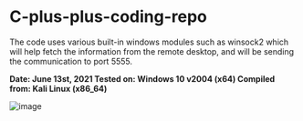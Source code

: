 # C-plus-plus-coding-repo

The code uses various built-in windows modules such as winsock2 which will help fetch the information from the remote desktop, and will be sending the communication to port 5555.


**Date: June 13st, 2021
Tested on: Windows 10 v2004 (x64)
Compiled from: Kali Linux (x86_64)**

![image](https://user-images.githubusercontent.com/25875381/121818745-aa344600-cc4e-11eb-9d5e-545288524cbc.png)


